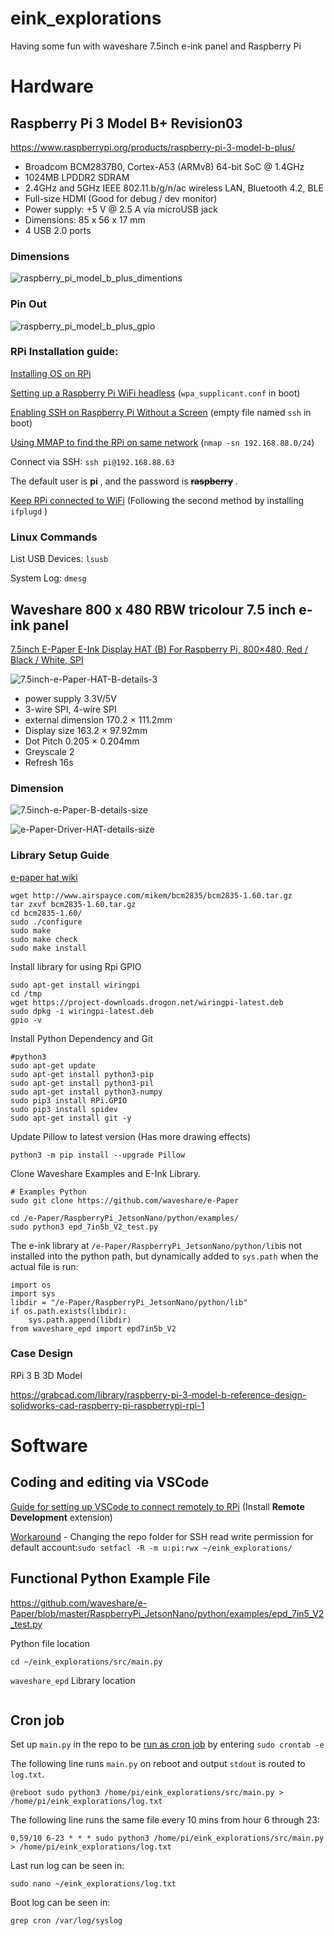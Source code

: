 # eink_explorations
Having some fun with waveshare 7.5inch e-ink panel and Raspberry Pi

# Hardware

## Raspberry Pi 3 Model B+ Revision03

https://www.raspberrypi.org/products/raspberry-pi-3-model-b-plus/

- Broadcom BCM2837B0, Cortex-A53 (ARMv8) 64-bit SoC @ 1.4GHz
- 1024MB LPDDR2 SDRAM
- 2.4GHz and 5GHz IEEE 802.11.b/g/n/ac wireless LAN, Bluetooth 4.2, BLE
- Full-size HDMI (Good for debug / dev monitor)
- Power supply: +5 V @ 2.5 A via microUSB jack
- Dimensions: 85 x 56 x 17 mm
- 4 USB 2.0 ports

### Dimensions

![raspberry_pi_model_b_plus_dimentions](references/raspberry_pi_model_b_plus_dimentions.png)

### Pin Out

![raspberry_pi_model_b_plus_gpio](references/raspberry_pi_model_b_plus_gpio.png)

### RPi Installation guide:

[Installing OS on RPi](https://projects.raspberrypi.org/en/projects/raspberry-pi-setting-up)

[Setting up a Raspberry Pi WiFi headless](https://www.raspberrypi.org/documentation/configuration/wireless/headless.md) (`wpa_supplicant.conf` in boot)

[Enabling SSH on Raspberry Pi Without a Screen](https://linuxize.com/post/how-to-enable-ssh-on-raspberry-pi/) (empty file named `ssh` in boot)

[Using MMAP to find the RPi on same network](https://www.raspberrypi.org/documentation/remote-access/ip-address.md) (`nmap -sn 192.168.88.0/24`)

Connect via SSH:  `ssh pi@192.168.88.63`

The default user is **pi** , and the password is **~~raspberry~~** .

[Keep RPi connected to WiFi](https://francisuniverse.wordpress.com/2018/01/07/how-to-automatically-reconnect-raspberry-pi-to-wifi/) (Following the second method by installing `ifplugd` )

### Linux Commands

List USB Devices: `lsusb `

System Log: `dmesg`





## Waveshare 800 x 480 RBW tricolour 7.5 inch e-ink panel

[7.5inch E-Paper E-Ink Display HAT (B) For Raspberry Pi, 800×480, Red / Black / White, SPI](https://www.waveshare.com/product/displays/e-paper/epaper-1/7.5inch-e-paper-hat-b.htm)

![7.5inch-e-Paper-HAT-B-details-3](references/7.5inch-e-Paper-HAT-B-details-3.jpg)

- power supply 3.3V/5V
- 3-wire SPI, 4-wire SPI
- external dimension 170.2 × 111.2mm
- Display size 163.2 × 97.92mm
- Dot Pitch 0.205 × 0.204mm
- Greyscale 2
- Refresh 16s

### Dimension

![7.5inch-e-Paper-B-details-size](references/7.5inch-e-Paper-B-details-size.jpg)

![e-Paper-Driver-HAT-details-size](references/e-Paper-Driver-HAT-details-size.jpg)

### Library Setup Guide

[e-paper hat wiki](https://www.waveshare.com/wiki/7.5inch_e-Paper_HAT_(B))

```
wget http://www.airspayce.com/mikem/bcm2835/bcm2835-1.60.tar.gz
tar zxvf bcm2835-1.60.tar.gz 
cd bcm2835-1.60/
sudo ./configure
sudo make
sudo make check
sudo make install
```

Install library for using Rpi GPIO

```
sudo apt-get install wiringpi
cd /tmp
wget https://project-downloads.drogon.net/wiringpi-latest.deb
sudo dpkg -i wiringpi-latest.deb
gpio -v
```

Install Python Dependency and Git

```
#python3
sudo apt-get update
sudo apt-get install python3-pip
sudo apt-get install python3-pil
sudo apt-get install python3-numpy
sudo pip3 install RPi.GPIO
sudo pip3 install spidev
sudo apt-get install git -y
```

Update Pillow to latest version (Has more drawing effects)

```
python3 -m pip install --upgrade Pillow
```

Clone Waveshare Examples and E-Ink Library. 



```
# Examples Python
sudo git clone https://github.com/waveshare/e-Paper

cd /e-Paper/RaspberryPi_JetsonNano/python/examples/
sudo python3 epd_7in5b_V2_test.py
```

The e-ink library at `/e-Paper/RaspberryPi_JetsonNano/python/lib`is not installed into the python path, but dynamically added to `sys.path` when the actual file is run:

```
import os
import sys
libdir = "/e-Paper/RaspberryPi_JetsonNano/python/lib"
if os.path.exists(libdir):
    sys.path.append(libdir)
from waveshare_epd import epd7in5b_V2
```





### Case Design

RPi 3 B 3D Model

https://grabcad.com/library/raspberry-pi-3-model-b-reference-design-solidworks-cad-raspberry-pi-raspberrypi-rpi-1

# Software 

## Coding and editing via VSCode

[Guide for setting up VSCode to connect remotely to RPi](https://www.raspberrypi.org/blog/coding-on-raspberry-pi-remotely-with-visual-studio-code/) (Install **Remote Development** extension)

[Workaround](https://stackoverflow.com/a/65156180/3199029) - Changing the repo folder for SSH read write permission for default account:``sudo setfacl -R -m u:pi:rwx ~/eink_explorations/ ``

## Functional Python Example File

https://github.com/waveshare/e-Paper/blob/master/RaspberryPi_JetsonNano/python/examples/epd_7in5_V2_test.py

Python file location

```
cd ~/eink_explorations/src/main.py
```

`waveshare_epd` Library location

```
```

## Cron job

Set up `main.py` in the repo to be [run as cron job](https://www.raspberrypi.org/documentation/linux/usage/cron.md) by entering `sudo crontab -e`

The following line runs `main.py` on reboot and output `stdout` is routed to `log.txt`. 

```
@reboot sudo python3 /home/pi/eink_explorations/src/main.py > /home/pi/eink_explorations/log.txt
```

The following line runs the same file every 10 mins from hour 6 through 23:

```
0,59/10 6-23 * * * sudo python3 /home/pi/eink_explorations/src/main.py > /home/pi/eink_explorations/log.txt
```

Last run log can be seen in:

```
sudo nano ~/eink_explorations/log.txt
```



Boot log can be seen in:

```
grep cron /var/log/syslog
```

